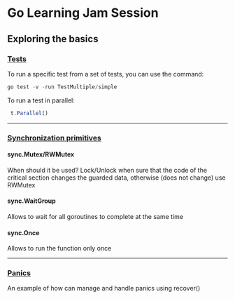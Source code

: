 # Go Learning Jam Session
Exploring the basics 
---------
### [**Tests**](https://github.com/faringet/Go_Learning_Jam_Session/blob/master/lesson_Testing/sample_test.go)
To run a specific test from a set of tests, you can use the command:
```javascript 
go test -v -run TestMultiple/simple
``` 
To run a test in parallel:
```javascript 
 t.Parallel()  
 ``` 
 ___
 ### [**Synchronization primitives**](https://github.com/faringet/Go_Learning_Jam_Session/blob/master/lesson_Testing/sample_test.go)
 #### sync.Mutex/RWMutex
 When should it be used?
 Lock/Unlock when sure that the code of the critical section changes the guarded data, otherwise (does not change) use RWMutex
 #### sync.WaitGroup
 Allows to wait for all goroutines to complete at the same time
 #### sync.Once
 Allows to run the function only once
 ___
 ### [**Panics**](https://github.com/faringet/Go_Learning_Jam_Session/blob/master/lesson_Testing/sample_test.go)
An example of how can manage and handle panics using recover()
